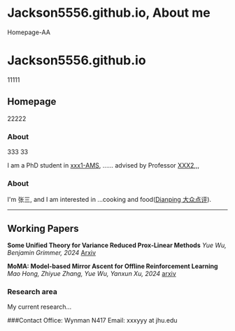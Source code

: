 # Jackson5556.github.io, About me
Homepage-AA

# Jackson5556.github.io
11111

## Homepage
22222

### About
333 33

I am a PhD student in [xxx1-AMS](https://engineering.jhu.edu/ams/), ...... advised by Professor [XXX2](https://www.ams.jhu.edu/~grimmer/),,,

### About
I'm 张三, and I am interested in ...cooking and food([Dianping 大众点评](https://m.dianping.com/userprofile/121632876)).

---
## Working Papers
**Some Unified Theory for Variance Reduced Prox-Linear Methods**
*Yue Wu, Benjamin Grimmer, 2024*
[Arxiv](https://arxiv.org/abs/2412.15008)

**MoMA: Model-based Mirror Ascent for Offline Reinforcement Learning**
*Mao Hong, Zhiyue Zhang, Yue Wu, Yanxun Xu, 2024*
[arxiv](https://arxiv.org/abs/2401.11380)

### Research area
My current research...

###Contact
Office: Wynman N417
Email: xxxyyy at jhu.edu
